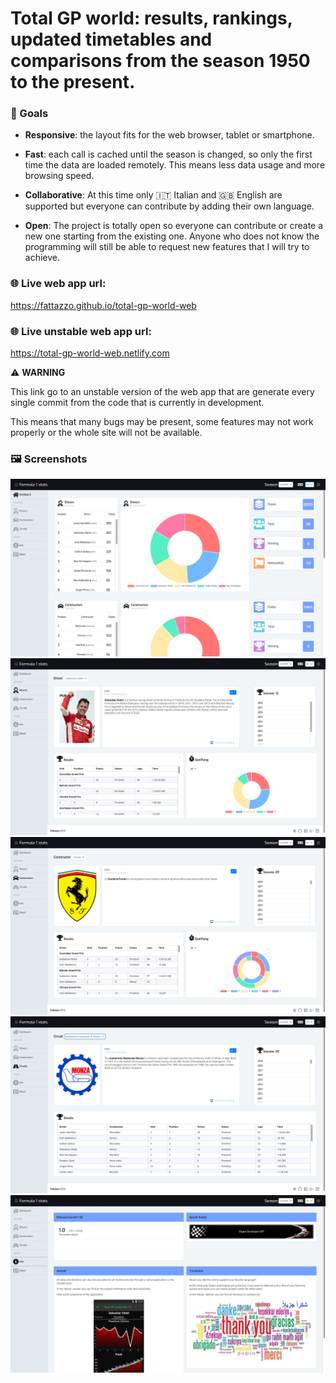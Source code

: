 
# Total GP world: results, rankings, updated timetables and comparisons from the season 1950 to the present.

### :checkered_flag: Goals
- **Responsive**: the layout fits for the web browser, tablet or smartphone.

- **Fast**: each call is cached until the season is changed, so only the first time the data are loaded remotely. This means less data usage and more browsing speed.

- **Collaborative**: At this time only :it: Italian and :gb: English are supported but everyone can contribute by adding their own language.

- **Open**: The project is totally open so everyone can contribute or
create a new one starting from the existing one. Anyone who does not know the programming will still be able to request new features that I will try to achieve.

### :globe_with_meridians: Live web app url:
<a href="https://fattazzo.github.io/total-gp-world-web" target="_blank">https://fattazzo.github.io/total-gp-world-web</a>

### :globe_with_meridians: Live unstable web app url:
<a href="https://total-gp-world-web.netlify.com/" target="_blank">https://total-gp-world-web.netlify.com</a>

:warning: **WARNING**

This link go to an unstable version of the web app that are generate every single commit from the code that is currently in development.

This means that many bugs may be present, some features may not work properly or the whole site will not be available.

### :framed_picture: Screenshots

![Dashboard](./screenshots/dashboard.png)
![Driver info](./screenshots/driver.png)
![Constructor info](./screenshots/constructor.png)
![Circuit info](./screenshots/circuit.png)
![Info](./screenshots/info.png)
